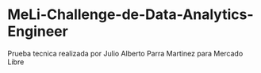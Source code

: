 # MeLi-Challenge-de-Data-Analytics-Engineer
Prueba tecnica realizada por Julio Alberto Parra Martinez para Mercado Libre
